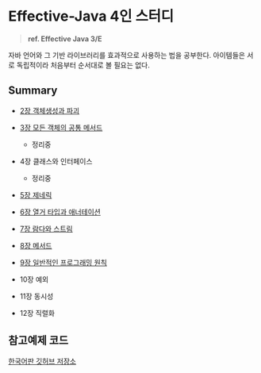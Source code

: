 # Effective-Java 4인 스터디

> __ref. Effective Java 3/E__

자바 언어와 그 기반 라이브러리를 효과적으로 사용하는 법을 공부한다. 아이템들은 서로 독립적이라 처음부터 순서대로 볼 필요는 없다.

## Summary

- [2장 객체생성과 파괴](/Summary/2장_객체생성과_파괴.md)

- [3장 모든 객체의 공통 메서드](/Summary/3장_모든_객체의_공통_메서드.md)
    - 정리중
- 4장 클래스와 인터페이스
    - 정리중
- [5장 제네릭](/Summary/5장_제네릭.md)

- [6장 열거 타입과 애너테이션](/Summary/6장_열거_타입과_애너테이션.md)

- [7장 람다와 스트림](/Summary/7장_람다와_스트림.md)

- [8장 메서드](/Summary/8장_메서드.md)

- [9장 일반적인 프로그래밍 원칙](/Summary/9장_일반적인_프로그래밍_원칙.md)

- 10장 예외

- 11장 동시성

- 12장 직렬화

## 참고예제 코드

[한국어판 깃허브 저장소](https://git.io/fAm6s)
